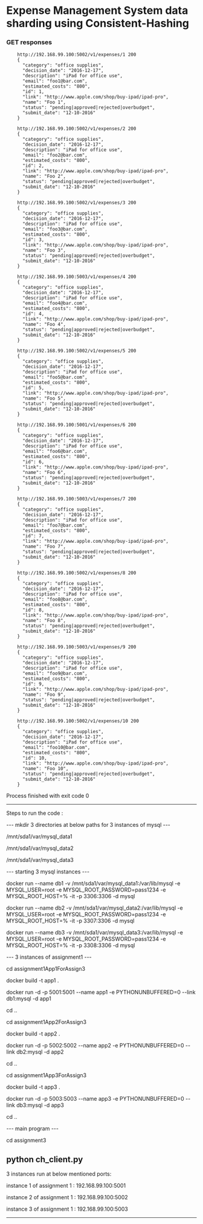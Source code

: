 # Expense Management System data sharding using Consistent-Hashing

### GET responses

        http://192.168.99.100:5002/v1/expenses/1 200
        {
          "category": "office supplies", 
          "decision_date": "2016-12-17",
          "description": "iPad for office use", 
          "email": "foo1@bar.com", 
          "estimated_costs": "800", 
          "id": 1, 
          "link": "http://www.apple.com/shop/buy-ipad/ipad-pro", 
          "name": "Foo 1", 
          "status": "pending|approved|rejected|overbudget", 
          "submit_date": "12-10-2016"
        }

        http://192.168.99.100:5002/v1/expenses/2 200
        {
          "category": "office supplies", 
          "decision_date": "2016-12-17", 
          "description": "iPad for office use", 
          "email": "foo2@bar.com", 
          "estimated_costs": "800", 
          "id": 2, 
          "link": "http://www.apple.com/shop/buy-ipad/ipad-pro", 
          "name": "Foo 2", 
          "status": "pending|approved|rejected|overbudget",
          "submit_date": "12-10-2016"
        }

        http://192.168.99.100:5002/v1/expenses/3 200
        {
          "category": "office supplies", 
          "decision_date": "2016-12-17", 
          "description": "iPad for office use", 
          "email": "foo3@bar.com", 
          "estimated_costs": "800", 
          "id": 3, 
          "link": "http://www.apple.com/shop/buy-ipad/ipad-pro", 
          "name": "Foo 3", 
          "status": "pending|approved|rejected|overbudget", 
          "submit_date": "12-10-2016"
        }

        http://192.168.99.100:5003/v1/expenses/4 200
        {
          "category": "office supplies", 
          "decision_date": "2016-12-17", 
          "description": "iPad for office use", 
          "email": "foo4@bar.com", 
          "estimated_costs": "800", 
          "id": 4, 
          "link": "http://www.apple.com/shop/buy-ipad/ipad-pro", 
          "name": "Foo 4", 
          "status": "pending|approved|rejected|overbudget", 
          "submit_date": "12-10-2016"
        }

        http://192.168.99.100:5002/v1/expenses/5 200
        {
          "category": "office supplies", 
          "decision_date": "2016-12-17", 
          "description": "iPad for office use", 
          "email": "foo5@bar.com", 
          "estimated_costs": "800", 
          "id": 5, 
          "link": "http://www.apple.com/shop/buy-ipad/ipad-pro", 
          "name": "Foo 5", 
          "status": "pending|approved|rejected|overbudget", 
          "submit_date": "12-10-2016"
        }

        http://192.168.99.100:5001/v1/expenses/6 200
        {
          "category": "office supplies", 
          "decision_date": "2016-12-17", 
          "description": "iPad for office use", 
          "email": "foo6@bar.com", 
          "estimated_costs": "800", 
          "id": 6, 
          "link": "http://www.apple.com/shop/buy-ipad/ipad-pro", 
          "name": "Foo 6", 
          "status": "pending|approved|rejected|overbudget", 
          "submit_date": "12-10-2016"
        }

        http://192.168.99.100:5003/v1/expenses/7 200
        {
          "category": "office supplies", 
          "decision_date": "2016-12-17", 
          "description": "iPad for office use", 
          "email": "foo7@bar.com", 
          "estimated_costs": "800", 
          "id": 7, 
          "link": "http://www.apple.com/shop/buy-ipad/ipad-pro", 
          "name": "Foo 7", 
          "status": "pending|approved|rejected|overbudget", 
          "submit_date": "12-10-2016"
        }

        http://192.168.99.100:5002/v1/expenses/8 200
        {
          "category": "office supplies", 
          "decision_date": "2016-12-17", 
          "description": "iPad for office use", 
          "email": "foo8@bar.com", 
          "estimated_costs": "800", 
          "id": 8, 
          "link": "http://www.apple.com/shop/buy-ipad/ipad-pro", 
          "name": "Foo 8", 
          "status": "pending|approved|rejected|overbudget", 
          "submit_date": "12-10-2016"
        }

        http://192.168.99.100:5003/v1/expenses/9 200
        {
          "category": "office supplies", 
          "decision_date": "2016-12-17", 
          "description": "iPad for office use", 
          "email": "foo9@bar.com", 
          "estimated_costs": "800", 
          "id": 9, 
          "link": "http://www.apple.com/shop/buy-ipad/ipad-pro", 
          "name": "Foo 9", 
          "status": "pending|approved|rejected|overbudget", 
          "submit_date": "12-10-2016"
        }

        http://192.168.99.100:5002/v1/expenses/10 200
        {
          "category": "office supplies", 
          "decision_date": "2016-12-17", 
          "description": "iPad for office use", 
          "email": "foo10@bar.com", 
          "estimated_costs": "800", 
          "id": 10, 
          "link": "http://www.apple.com/shop/buy-ipad/ipad-pro", 
          "name": "Foo 10", 
          "status": "pending|approved|rejected|overbudget", 
          "submit_date": "12-10-2016"
        }


Process finished with exit code 0

------------------------------------------------------------------------------------------
Steps to run the code :

--- mkdir 3 directories at below paths for 3 instances of mysql ---

/mnt/sda1/var/mysql_data1

/mnt/sda1/var/mysql_data2

/mnt/sda1/var/mysql_data3


--- starting 3 mysql instances ---

docker run --name db1 -v /mnt/sda1/var/mysql_data1:/var/lib/mysql -e MYSQL_USER=root -e MYSQL_ROOT_PASSWORD=pass1234 -e MYSQL_ROOT_HOST=% -it -p 3306:3306 -d mysql

docker run --name db2 -v /mnt/sda1/var/mysql_data2:/var/lib/mysql -e MYSQL_USER=root -e MYSQL_ROOT_PASSWORD=pass1234 -e MYSQL_ROOT_HOST=% -it -p 3307:3306 -d mysql

docker run --name db3 -v /mnt/sda1/var/mysql_data3:/var/lib/mysql -e MYSQL_USER=root -e MYSQL_ROOT_PASSWORD=pass1234 -e MYSQL_ROOT_HOST=% -it -p 3308:3306 -d mysql

--- 3 instances of assignment1 ---

cd assignment1App1ForAssign3

docker build -t app1 .

docker run -d -p 5001:5001 --name app1 -e PYTHONUNBUFFERED=0 --link db1:mysql -d app1

cd ..


cd assignment1App2ForAssign3

docker build -t app2 .

docker run -d -p 5002:5002 --name app2 -e PYTHONUNBUFFERED=0 --link db2:mysql -d app2

cd ..


cd assignment1App3ForAssign3

docker build -t app3 .

docker run -d -p 5003:5003 --name app3 -e PYTHONUNBUFFERED=0 --link db3:mysql -d app3

cd ..


--- main program ---

cd assignment3

python ch_client.py
---------------------------------------------------------------------------------------------------------------------

3 instances run at below mentioned ports:

instance 1 of assignment 1 : 192.168.99.100:5001

instance 2 of assignment 1 : 192.168.99.100:5002

instance 3 of assignment 1 : 192.168.99.100:5003

---------------------------------------------------------------------------------------------------------------------
